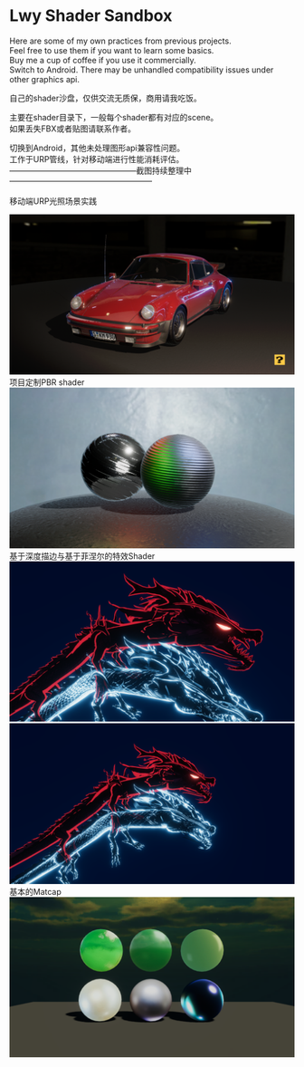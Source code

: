 # Lwy Shader Sandbox<br>
Here are some of my own practices from previous projects.<br>
Feel free to use them if you want to learn some basics.<br>
Buy me a cup of coffee if you use it commercially.<br>
Switch to Android. There may be unhandled compatibility issues under other graphics api.<br>

自己的shader沙盘，仅供交流无质保，商用请我吃饭。<br>

主要在shader目录下，一般每个shader都有对应的scene。<br>
如果丢失FBX或者贴图请联系作者。<br>

切换到Android，其他未处理图形api兼容性问题。<br>
工作于URP管线，针对移动端进行性能消耗评估。<br>
————————————————截图持续整理中——————————————————<br>
<br>
移动端URP光照场景实践
<div align = "center">
  <img src = "https://github.com/agubuda/Lwy_ShaderLibrary/blob/master/Recordings/image_002_0002.png?raw=true">
</div>
项目定制PBR shader
<div align = "center">
  <img src = "https://github.com/agubuda/Lwy_ShaderLibrary/blob/master/Recordings/image_001_0002.png?raw=true">
</div>
基于深度描边与基于菲涅尔的特效Shader
<div align = "center">
  <img src = "https://github.com/agubuda/Lwy_ShaderLibrary/blob/master/Recordings/image_003_0000.png?raw=true">
</div>
<div align = "center">
  <img src = "https://github.com/agubuda/Lwy_ShaderLibrary/blob/master/Recordings/image_006_0161.png?raw=true">
</div>
基本的Matcap
<div align = "center">
  <img src = "https://github.com/agubuda/Lwy_ShaderLibrary/blob/master/Recordings/image_007_0002.png?raw=true">
</div>


